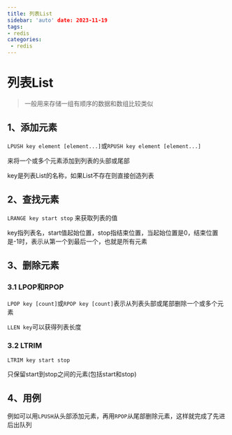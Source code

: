 ```yaml
---
title: 列表List
sidebar: 'auto' date: 2023-11-19
tags:
- redis
categories: 
 - redis
---
```

# 列表List

> 一般用来存储一组有顺序的数据和数组比较类似

## 1、添加元素

`LPUSH key element [element...]`或`RPUSH key element [element...]`

来将一个或多个元素添加到列表的头部或尾部

key是列表List的名称，如果List不存在则直接创造列表

## 2、查找元素

`LRANGE key start stop` 来获取列表的值

key指列表名，start值起始位置，stop指结束位置，当起始位置是0，结束位置是-1时，表示从第一个到最后一个，也就是所有元素

## 3、删除元素

### 3.1 LPOP和RPOP

`LPOP key [count]`或`RPOP key [count]`表示从列表头部或尾部删除一个或多个元素

`LLEN key`可以获得列表长度

### 3.2 LTRIM

`LTRIM key start stop`

只保留start到stop之间的元素(包括start和stop)

## 4、用例

例如可以用`LPUSH`从头部添加元素，再用`RPOP`从尾部删除元素，这样就完成了先进后出队列